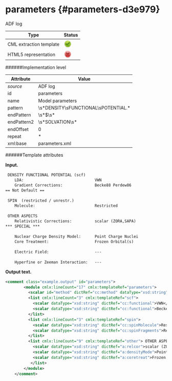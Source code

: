 # parameters {#parameters-d3e979}

ADF log

| Type                                                                                                                                                                                                  | Status                                                                                                                                                                                                |
|----|----|
| CML extraction template                                                                                                                                                                               | ![](/imgs/Total.png)                                                                                                                                                                                  |
| HTML5 representation                                                                                                                                                                                  | ![](/imgs/None.png)                                                                                                                                                                                   |

######Implementation level

| Attribute                                                                                                                                                                                             | Value                                                                                                                                                                                                 |
|----|----|
| *source*                                                                                                                                                                                              | ADF log                                                                                                                                                                                               |
| id                                                                                                                                                                                                    | parameters                                                                                                                                                                                            |
| name                                                                                                                                                                                                  | Model parameters                                                                                                                                                                                      |
| pattern                                                                                                                                                                                               | \\s\*DENSITY\\sFUNCTIONAL\\sPOTENTIAL.\*                                                                                                                                                              |
| endPattern                                                                                                                                                                                            | \\s\*\$\\s\*                                                                                                                                                                                          |
| endPattern2                                                                                                                                                                                           | \\s\*SOLVATION\\s\*                                                                                                                                                                                   |
| endOffset                                                                                                                                                                                             | 0                                                                                                                                                                                                     |
| repeat                                                                                                                                                                                                | \*                                                                                                                                                                                                    |
| xml:base                                                                                                                                                                                              | parameters.xml                                                                                                                                                                                        |

######Template attributes

**Input.**

     DENSITY FUNCTIONAL POTENTIAL (scf)
        LDA:                               VWN                                      
        Gradient Corrections:              Becke88 Perdew86                        == Not Default ==

     SPIN  (restricted / unrestr.)
        Molecule:                          Restricted                               

     OTHER ASPECTS
        Relativistic Corrections:          scalar (ZORA,SAPA)                       *** SPECIAL ***

        Nuclear Charge Density Model:      Point Charge Nuclei                                                                                                                                                                                     
        Core Treatment:                    Frozen Orbital(s)                        

        Electric Field:                    ---                                      

        Hyperfine or Zeeman Interaction:   ---                                          

        
        

**Output text.**

```xml
<comment class="example.output" id="parameters">       
        <module cmlx:lineCount="17" cmlx:templateRef="parameters">
          <scalar id="method" dictRef="cc:method" dataType="xsd:string">DFT</scalar>
          <list cmlx:lineCount="3" cmlx:templateRef="scf">
            <scalar dataType="xsd:string" dictRef="cc:functional">VWN</scalar>
            <scalar dataType="xsd:string" dictRef="cc:functional">Becke88 Perdew86</scalar>
          </list>
          <list cmlx:lineCount="3" cmlx:templateRef="spin">
            <scalar dataType="xsd:string" dictRef="cc:spinMolecule">Restricted</scalar>
            <scalar dataType="xsd:string" dictRef="cc:spinFragments">Restricted</scalar>
          </list>
          <list cmlx:lineCount="9" cmlx:templateRef="other"> OTHER ASPECTS 
            <scalar dataType="xsd:string" dictRef="a:relcor">scalar (ZORA,SAPA)</scalar>
            <scalar dataType="xsd:string" dictRef="a:densityMode">Point Charge Nuclei</scalar>
            <scalar dataType="xsd:string" dictRef="a:coretreat">Frozen Orbital(s)</scalar>
           </list>           
        </module>
    </comment>
```
